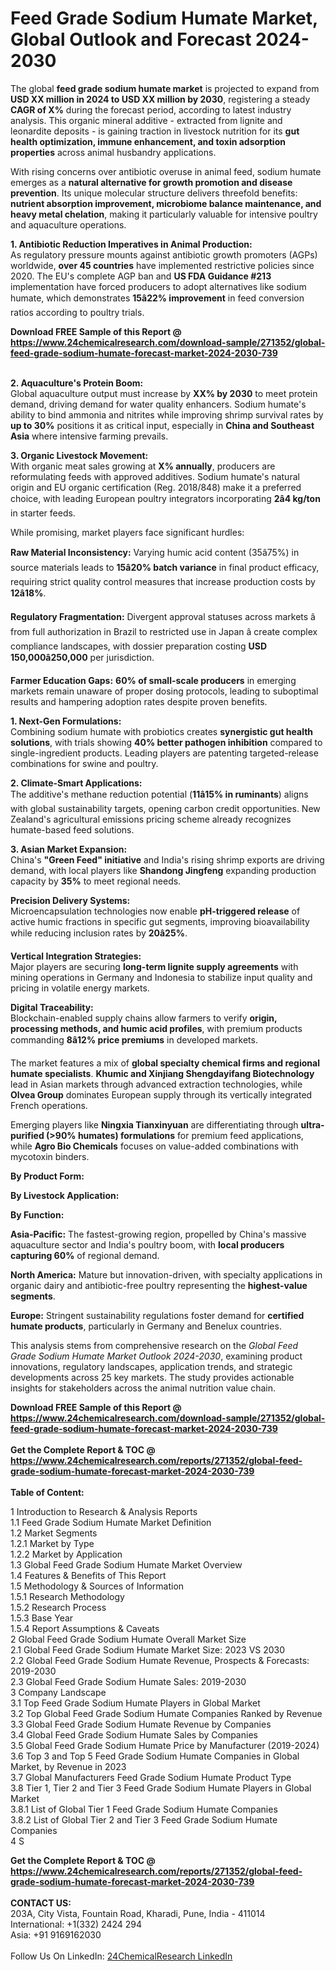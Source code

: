 <h1>Feed Grade Sodium Humate Market, Global Outlook and Forecast 2024-2030</h1><p>The global <strong>feed grade sodium humate market</strong> is projected to expand from <strong>USD XX million in 2024 to USD XX million by 2030</strong>, registering a steady <strong>CAGR of X%</strong> during the forecast period, according to latest industry analysis. This organic mineral additive - extracted from lignite and leonardite deposits - is gaining traction in livestock nutrition for its <strong>gut health optimization, immune enhancement, and toxin adsorption properties</strong> across animal husbandry applications.</p><p>With rising concerns over antibiotic overuse in animal feed, sodium humate emerges as a <strong>natural alternative for growth promotion and disease prevention</strong>. Its unique molecular structure delivers threefold benefits: <strong>nutrient absorption improvement, microbiome balance maintenance, and heavy metal chelation</strong>, making it particularly valuable for intensive poultry and aquaculture operations.</p><p><strong>1. Antibiotic Reduction Imperatives in Animal Production:</strong><br>
As regulatory pressure mounts against antibiotic growth promoters (AGPs) worldwide, <strong>over 45 countries</strong> have implemented restrictive policies since 2020. The EU's complete AGP ban and <strong>US FDA Guidance #213</strong> implementation have forced producers to adopt alternatives like sodium humate, which demonstrates <strong>15â22% improvement</strong> in feed conversion ratios according to poultry trials.</p><div><b>Download FREE Sample of this Report @ 
            <a href="https://www.24chemicalresearch.com/download-sample/271352/global-feed-grade-sodium-humate-forecast-market-2024-2030-739">
            https://www.24chemicalresearch.com/download-sample/271352/global-feed-grade-sodium-humate-forecast-market-2024-2030-739</a></b></div><br><p><strong>2. Aquaculture's Protein Boom:</strong><br>
Global aquaculture output must increase by <strong>XX% by 2030</strong> to meet protein demand, driving demand for water quality enhancers. Sodium humate's ability to bind ammonia and nitrites while improving shrimp survival rates by <strong>up to 30%</strong> positions it as critical input, especially in <strong>China and Southeast Asia</strong> where intensive farming prevails.</p><p><strong>3. Organic Livestock Movement:</strong><br>
With organic meat sales growing at <strong>X% annually</strong>, producers are reformulating feeds with approved additives. Sodium humate's natural origin and EU organic certification (Reg. 2018/848) make it a preferred choice, with leading European poultry integrators incorporating <strong>2â4 kg/ton</strong> in starter feeds.</p><p>While promising, market players face significant hurdles:</p><p><strong>Raw Material Inconsistency:</strong> Varying humic acid content (35â75%) in source materials leads to <strong>15â20% batch variance</strong> in final product efficacy, requiring strict quality control measures that increase production costs by <strong>12â18%</strong>.</p><p><strong>Regulatory Fragmentation:</strong> Divergent approval statuses across markets â from full authorization in Brazil to restricted use in Japan â create complex compliance landscapes, with dossier preparation costing <strong>USD 150,000â250,000</strong> per jurisdiction.</p><p><strong>Farmer Education Gaps:</strong> <strong>60% of small-scale producers</strong> in emerging markets remain unaware of proper dosing protocols, leading to suboptimal results and hampering adoption rates despite proven benefits.</p><p><strong>1. Next-Gen Formulations:</strong><br>
Combining sodium humate with probiotics creates <strong>synergistic gut health solutions</strong>, with trials showing <strong>40% better pathogen inhibition</strong> compared to single-ingredient products. Leading players are patenting targeted-release combinations for swine and poultry.</p><p><strong>2. Climate-Smart Applications:</strong><br>
The additive's methane reduction potential (<strong>11â15% in ruminants</strong>) aligns with global sustainability targets, opening carbon credit opportunities. New Zealand's agricultural emissions pricing scheme already recognizes humate-based feed solutions.</p><p><strong>3. Asian Market Expansion:</strong><br>
China's <strong>"Green Feed" initiative</strong> and India's rising shrimp exports are driving demand, with local players like <strong>Shandong Jingfeng</strong> expanding production capacity by <strong>35%</strong> to meet regional needs.</p><p><strong>Precision Delivery Systems:</strong><br>
	Microencapsulation technologies now enable <strong>pH-triggered release</strong> of active humic fractions in specific gut segments, improving bioavailability while reducing inclusion rates by <strong>20â25%</strong>.</p><p><strong>Vertical Integration Strategies:</strong><br>
	Major players are securing <strong>long-term lignite supply agreements</strong> with mining operations in Germany and Indonesia to stabilize input quality and pricing in volatile energy markets.</p><p><strong>Digital Traceability:</strong><br>
	Blockchain-enabled supply chains allow farmers to verify <strong>origin, processing methods, and humic acid profiles</strong>, with premium products commanding <strong>8â12% price premiums</strong> in developed markets.</p><p>The market features a mix of <strong>global specialty chemical firms and regional humate specialists</strong>. <strong>Khumic and Xinjiang Shengdayifang Biotechnology</strong> lead in Asian markets through advanced extraction technologies, while <strong>Olvea Group</strong> dominates European supply through its vertically integrated French operations.</p><p>Emerging players like <strong>Ningxia Tianxinyuan</strong> are differentiating through <strong>ultra-purified (&gt;90% humates) formulations</strong> for premium feed applications, while <strong>Agro Bio Chemicals</strong> focuses on value-added combinations with mycotoxin binders.</p><p><strong>By Product Form:</strong></p><p><strong>By Livestock Application:</strong></p><p><strong>By Function:</strong></p><p><strong>Asia-Pacific:</strong> The fastest-growing region, propelled by China's massive aquaculture sector and India's poultry boom, with <strong>local producers capturing 60%</strong> of regional demand.</p><p><strong>North America:</strong> Mature but innovation-driven, with specialty applications in organic dairy and antibiotic-free poultry representing the <strong>highest-value segments</strong>.</p><p><strong>Europe:</strong> Stringent sustainability regulations foster demand for <strong>certified humate products</strong>, particularly in Germany and Benelux countries.</p><p>This analysis stems from comprehensive research on the <em>Global Feed Grade Sodium Humate Market Outlook 2024-2030</em>, examining product innovations, regulatory landscapes, application trends, and strategic developments across 25 key markets. The study provides actionable insights for stakeholders across the animal nutrition value chain.</p><div><b>Download FREE Sample of this Report @ 
            <a href="https://www.24chemicalresearch.com/download-sample/271352/global-feed-grade-sodium-humate-forecast-market-2024-2030-739">
            https://www.24chemicalresearch.com/download-sample/271352/global-feed-grade-sodium-humate-forecast-market-2024-2030-739</a></b></div><br><div><b>Get the Complete Report & TOC @ 
            <a href="https://www.24chemicalresearch.com/reports/271352/global-feed-grade-sodium-humate-forecast-market-2024-2030-739">
            https://www.24chemicalresearch.com/reports/271352/global-feed-grade-sodium-humate-forecast-market-2024-2030-739</a></b></div><br>
            <b>Table of Content:</b><p>1 Introduction to Research & Analysis Reports<br />
    1.1 Feed Grade Sodium Humate Market Definition<br />
    1.2 Market Segments<br />
        1.2.1 Market by Type<br />
        1.2.2 Market by Application<br />
    1.3 Global Feed Grade Sodium Humate Market Overview<br />
    1.4 Features & Benefits of This Report<br />
    1.5 Methodology & Sources of Information<br />
        1.5.1 Research Methodology<br />
        1.5.2 Research Process<br />
        1.5.3 Base Year<br />
        1.5.4 Report Assumptions & Caveats<br />
2 Global Feed Grade Sodium Humate Overall Market Size<br />
    2.1 Global Feed Grade Sodium Humate Market Size: 2023 VS 2030<br />
    2.2 Global Feed Grade Sodium Humate Revenue, Prospects & Forecasts: 2019-2030<br />
    2.3 Global Feed Grade Sodium Humate Sales: 2019-2030<br />
3 Company Landscape<br />
    3.1 Top Feed Grade Sodium Humate Players in Global Market<br />
    3.2 Top Global Feed Grade Sodium Humate Companies Ranked by Revenue<br />
    3.3 Global Feed Grade Sodium Humate Revenue by Companies<br />
    3.4 Global Feed Grade Sodium Humate Sales by Companies<br />
    3.5 Global Feed Grade Sodium Humate Price by Manufacturer (2019-2024)<br />
    3.6 Top 3 and Top 5 Feed Grade Sodium Humate Companies in Global Market, by Revenue in 2023<br />
    3.7 Global Manufacturers Feed Grade Sodium Humate Product Type<br />
    3.8 Tier 1, Tier 2 and Tier 3 Feed Grade Sodium Humate Players in Global Market<br />
        3.8.1 List of Global Tier 1 Feed Grade Sodium Humate Companies<br />
        3.8.2 List of Global Tier 2 and Tier 3 Feed Grade Sodium Humate Companies<br />
4 S</p><div><b>Get the Complete Report & TOC @ 
            <a href="https://www.24chemicalresearch.com/reports/271352/global-feed-grade-sodium-humate-forecast-market-2024-2030-739">
            https://www.24chemicalresearch.com/reports/271352/global-feed-grade-sodium-humate-forecast-market-2024-2030-739</a></b></div><br><b>CONTACT US:</b><br>
            203A, City Vista, Fountain Road, Kharadi, Pune, India - 411014<br>
            International: +1(332) 2424 294<br>
            Asia: +91 9169162030 <br><br>
            Follow Us On LinkedIn: <a href="https://www.linkedin.com/company/24chemicalresearch/">24ChemicalResearch LinkedIn</a>